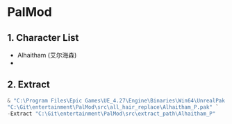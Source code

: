 # PalMod

## 1. Character List
- Alhaitham (艾尔海森)
- 

## 2. Extract
```PowerShell
& "C:\Program Files\Epic Games\UE_4.27\Engine\Binaries\Win64\UnrealPak.exe" `
"C:\Git\entertainment\PalMod\src\all_hair_replace\Alhaitham_P.pak" `
-Extract "C:\Git\entertainment\PalMod\src\extract_path\Alhaitham_P"
```